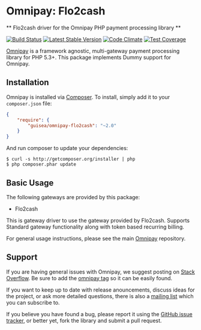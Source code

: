 # Omnipay: Flo2cash

** Flo2cash driver for the Omnipay PHP payment processing library **

[![Build Status](https://travis-ci.org/guisea/omnipay-flo2cash.png?branch=master)](https://travis-ci.org/guisea/omnipay-flo2cash)
[![Latest Stable Version](https://poser.pugx.org/phpunit/phpunit/version)](https://packagist.org/packages/guisea/omnipay-flo2cash)
[![Code Climate](https://codeclimate.com/repos/565d7932310a26005901d935/badges/06668d8b3b4c0da47f47/gpa.svg)](https://codeclimate.com/repos/565d7932310a26005901d935/feed)
[![Test Coverage](https://codeclimate.com/repos/565d7932310a26005901d935/badges/06668d8b3b4c0da47f47/coverage.svg)](https://codeclimate.com/repos/565d7932310a26005901d935/coverage)


[Omnipay](https://github.com/thephpleague/omnipay) is a framework agnostic, multi-gateway payment
processing library for PHP 5.3+. This package implements Dummy support for Omnipay.

## Installation

Omnipay is installed via [Composer](http://getcomposer.org/). To install, simply add it
to your `composer.json` file:

```json
{
    "require": {
        "guisea/omnipay-flo2cash": "~2.0"
    }
}
```

And run composer to update your dependencies:

    $ curl -s http://getcomposer.org/installer | php
    $ php composer.phar update

## Basic Usage

The following gateways are provided by this package:

* Flo2cash 

This is gateway driver to use the gateway provided by Flo2cash. Supports Standard gateway functionality along with token based recurring billing.

For general usage instructions, please see the main [Omnipay](https://github.com/thephpleague/omnipay)
repository.

## Support

If you are having general issues with Omnipay, we suggest posting on
[Stack Overflow](http://stackoverflow.com/). Be sure to add the
[omnipay tag](http://stackoverflow.com/questions/tagged/omnipay) so it can be easily found.

If you want to keep up to date with release anouncements, discuss ideas for the project,
or ask more detailed questions, there is also a [mailing list](https://groups.google.com/forum/#!forum/omnipay) which
you can subscribe to.

If you believe you have found a bug, please report it using the [GitHub issue tracker](https://github.com/thephpleague/omnipay-dummy/issues),
or better yet, fork the library and submit a pull request.
